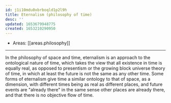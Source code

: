 ```yaml
---
id: j1i10mdu0xbrboqld1p2l9h
title: Eternalism (philosophy of time)
desc: ''
updated: 1653679948775
created: 1653210290950
---
```


- Areas: [[areas.philosophy]]

---

In the philosophy of space and time, eternalism is an approach to the ontological nature of time, which takes the view that all existence in time is equally real, as opposed to presentism or the growing block universe theory of time, in which at least the future is not the same as any other time. Some forms of eternalism give time a similar ontology to that of space, as a dimension, with different times being as real as different places, and future events are "already there" in the same sense other places are already there, and that there is no objective flow of time.
